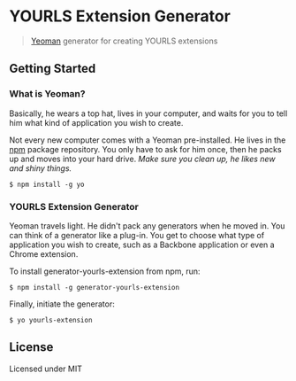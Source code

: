 YOURLS Extension Generator
==========================

> [Yeoman](http://yeoman.io) generator for creating YOURLS extensions


## Getting Started

### What is Yeoman?

Basically, he wears a top hat, lives in your computer, and waits for you to tell him what kind of application you wish to create.

Not every new computer comes with a Yeoman pre-installed. He lives in the [npm](https://npmjs.org) package repository. You only have to ask for him once, then he packs up and moves into your hard drive. *Make sure you clean up, he likes new and shiny things.*

```
$ npm install -g yo
```

### YOURLS Extension Generator

Yeoman travels light. He didn't pack any generators when he moved in. You can think of a generator like a plug-in. You get to choose what type of application you wish to create, such as a Backbone application or even a Chrome extension.

To install generator-yourls-extension from npm, run:

```
$ npm install -g generator-yourls-extension
```

Finally, initiate the generator:

```
$ yo yourls-extension
```

## License
Licensed under MIT
